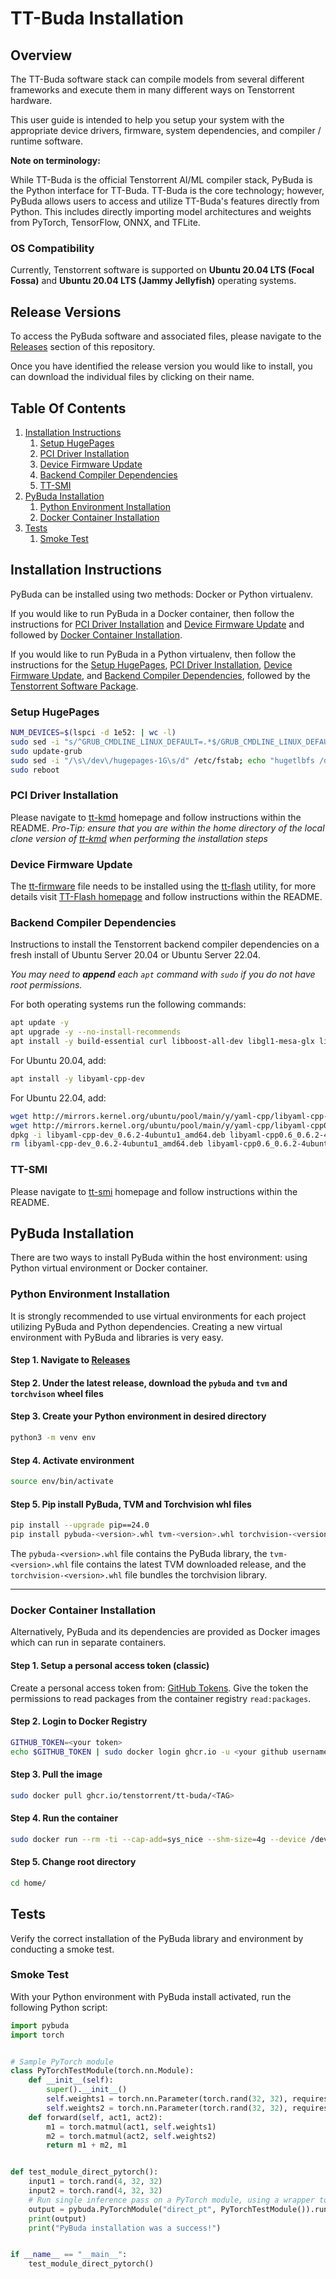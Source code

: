 # TT-Buda Installation

## Overview

The TT-Buda software stack can compile models from several different frameworks and execute them in many different ways on Tenstorrent hardware.

This user guide is intended to help you setup your system with the appropriate device drivers, firmware, system dependencies, and compiler / runtime software.

**Note on terminology:**

While TT-Buda is the official Tenstorrent AI/ML compiler stack, PyBuda is the Python interface for TT-Buda. TT-Buda is the core technology; however, PyBuda allows users to access and utilize TT-Buda's features directly from Python. This includes directly importing model architectures and weights from PyTorch, TensorFlow, ONNX, and TFLite.

### OS Compatibility

Currently, Tenstorrent software is supported on **Ubuntu 20.04 LTS (Focal Fossa)** and **Ubuntu 20.04 LTS (Jammy Jellyfish)** operating systems. 

## Release Versions

To access the PyBuda software and associated files, please navigate to the [Releases](https://github.com/tenstorrent/tt-Buda/releases) section of this repository.

Once you have identified the release version you would like to install, you can download the individual files by clicking on their name.

## Table Of Contents

1. [Installation Instructions](#installation-instructions)
   1. [Setup HugePages](#setup-hugepages)
   2. [PCI Driver Installation](#pci-driver-installation)
   3. [Device Firmware Update](#device-firmware-update)
   4. [Backend Compiler Dependencies](#backend-compiler-dependencies)
   5. [TT-SMI](#tt-smi)
2. [PyBuda Installation](#pybuda-installation)
    1. [Python Environment Installation](#python-environment-installation)
    2. [Docker Container Installation](#docker-container-installation)
3. [Tests](#tests)
   1. [Smoke Test](#smoke-test)

## Installation Instructions

PyBuda can be installed using two methods: Docker or Python virtualenv.

If you would like to run PyBuda in a Docker container, then follow the instructions for [PCI Driver Installation](#pci-driver-installation) and [Device Firmware Update](#device-firmware-update) and followed by [Docker Container Installation](#docker-container-installation).

If you would like to run PyBuda in a Python virtualenv, then follow the instructions for the [Setup HugePages](#setup-hugepages), [PCI Driver Installation](#pci-driver-installation), [Device Firmware Update](#device-firmware-update), and [Backend Compiler Dependencies](#backend-compiler-dependencies), followed by the [Tenstorrent Software Package](#tenstorrent-software-package).

### Setup HugePages

```bash
NUM_DEVICES=$(lspci -d 1e52: | wc -l)
sudo sed -i "s/^GRUB_CMDLINE_LINUX_DEFAULT=.*$/GRUB_CMDLINE_LINUX_DEFAULT=\"hugepagesz=1G hugepages=${NUM_DEVICES} nr_hugepages=${NUM_DEVICES} iommu=pt\"/g" /etc/default/grub
sudo update-grub
sudo sed -i "/\s\/dev\/hugepages-1G\s/d" /etc/fstab; echo "hugetlbfs /dev/hugepages-1G hugetlbfs pagesize=1G,rw,mode=777 0 0" | sudo tee -a /etc/fstab
sudo reboot
```

### PCI Driver Installation

Please navigate to [tt-kmd](https://github.com/tenstorrent/tt-kmd) homepage and follow instructions within the README. 
*Pro-Tip: ensure that you are within the home directory of the local clone version of [tt-kmd](https://github.com/tenstorrent/tt-kmd) when performing the installation steps*

### Device Firmware Update

The [tt-firmware](https://github.com/tenstorrent/tt-firmware) file needs to be installed using the [tt-flash](https://github.com/tenstorrent/tt-flash) utility, for more details visit [TT-Flash homepage](https://github.com/tenstorrent/tt-flash?tab=readme-ov-file#firmware-files:~:text=Firmware%20files,of%20the%20images.) and follow instructions within the README.

### Backend Compiler Dependencies

Instructions to install the Tenstorrent backend compiler dependencies on a fresh install of Ubuntu Server 20.04 or Ubuntu Server 22.04.

*You may need to **append** each `apt` command with `sudo` if you do not have root permissions.*

For both operating systems run the following commands:

```bash
apt update -y
apt upgrade -y --no-install-recommends
apt install -y build-essential curl libboost-all-dev libgl1-mesa-glx libgoogle-glog-dev libhdf5-serial-dev ruby software-properties-common libzmq3-dev clang wget python3-pip python-is-python3 python3-venv

```

For Ubuntu 20.04, add:
```bash
apt install -y libyaml-cpp-dev
```

For Ubuntu 22.04, add:
```bash
wget http://mirrors.kernel.org/ubuntu/pool/main/y/yaml-cpp/libyaml-cpp-dev_0.6.2-4ubuntu1_amd64.deb
wget http://mirrors.kernel.org/ubuntu/pool/main/y/yaml-cpp/libyaml-cpp0.6_0.6.2-4ubuntu1_amd64.deb
dpkg -i libyaml-cpp-dev_0.6.2-4ubuntu1_amd64.deb libyaml-cpp0.6_0.6.2-4ubuntu1_amd64.deb
rm libyaml-cpp-dev_0.6.2-4ubuntu1_amd64.deb libyaml-cpp0.6_0.6.2-4ubuntu1_amd64.deb
```


### TT-SMI

Please navigate to [tt-smi](https://github.com/tenstorrent/tt-smi) homepage and follow instructions within the README.

## PyBuda Installation

There are two ways to install PyBuda within the host environment: using Python virtual environment or Docker container.


### Python Environment Installation

It is strongly recommended to use virtual environments for each project utilizing PyBuda and
Python dependencies. Creating a new virtual environment with PyBuda and libraries is very easy.

#### Step 1. Navigate to [Releases](https://github.com/tenstorrent/tt-buda/releases)

#### Step 2. Under the latest release, download the `pybuda` and `tvm` and `torchvison` wheel files

#### Step 3. Create your Python environment in desired directory

```bash
python3 -m venv env
```

#### Step 4. Activate environment

```bash
source env/bin/activate
```

#### Step 5. Pip install PyBuda, TVM and Torchvision whl files    

```bash
pip install --upgrade pip==24.0
pip install pybuda-<version>.whl tvm-<version>.whl torchvision-<version>.whl
```
The `pybuda-<version>.whl` file contains the PyBuda library, the `tvm-<version>.whl` file contains the latest TVM downloaded release, and the `torchvision-<version>.whl` file bundles the torchvision library.

---

### Docker Container Installation

Alternatively, PyBuda and its dependencies are provided as Docker images which can run in separate containers.

#### Step 1. Setup a personal access token (classic)

Create a personal access token from: [GitHub Tokens](https://github.com/settings/tokens).
Give the token the permissions to read packages from the container registry `read:packages`.

#### Step 2. Login to Docker Registry

```bash
GITHUB_TOKEN=<your token>
echo $GITHUB_TOKEN | sudo docker login ghcr.io -u <your github username> --password-stdin
```

#### Step 3. Pull the image

```bash
sudo docker pull ghcr.io/tenstorrent/tt-buda/<TAG>
```

#### Step 4. Run the container

```bash
sudo docker run --rm -ti --cap-add=sys_nice --shm-size=4g --device /dev/tenstorrent -v /dev/hugepages-1G:/dev/hugepages-1G -v `pwd`/:/home/ ghcr.io/tenstorrent/tt-buda/<TAG> bash
```

#### Step 5. Change root directory

```bash
cd home/
```

## Tests

Verify the correct installation of the PyBuda library and environment by conducting a smoke test.

### Smoke Test

With your Python environment with PyBuda install activated, run the following Python script:

```python
import pybuda
import torch


# Sample PyTorch module
class PyTorchTestModule(torch.nn.Module):
    def __init__(self):
        super().__init__()
        self.weights1 = torch.nn.Parameter(torch.rand(32, 32), requires_grad=True)
        self.weights2 = torch.nn.Parameter(torch.rand(32, 32), requires_grad=True)
    def forward(self, act1, act2):
        m1 = torch.matmul(act1, self.weights1)
        m2 = torch.matmul(act2, self.weights2)
        return m1 + m2, m1


def test_module_direct_pytorch():
    input1 = torch.rand(4, 32, 32)
    input2 = torch.rand(4, 32, 32)
    # Run single inference pass on a PyTorch module, using a wrapper to convert to PyBuda first
    output = pybuda.PyTorchModule("direct_pt", PyTorchTestModule()).run(input1, input2)
    print(output)
    print("PyBuda installation was a success!")


if __name__ == "__main__":
    test_module_direct_pytorch()
```
